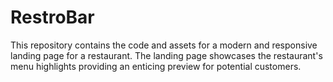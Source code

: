 # RestroBar
This repository contains the code and assets for a modern and responsive landing page for a restaurant. The landing page showcases the restaurant's menu highlights providing an enticing preview for potential customers.
